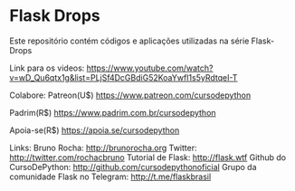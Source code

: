 # Flask Drops

Este repositório contém códigos e aplicações utilizadas na série Flask-Drops

Link para os videos: https://www.youtube.com/watch?v=wD_Qu6qtx1g&list=PLjSf4DcGBdiG52KoaYwfI1s5yRdtqeI-T


Colabore:
Patreon(U$)
https://www.patreon.com/cursodepython

Padrim(R$)
https://www.padrim.com.br/cursodepython

Apoia-se(R$)
https://apoia.se/cursodepython

Links:
Bruno Rocha: http://brunorocha.org
Twitter: http://twitter.com/rochacbruno 
Tutorial de Flask: http://flask.wtf
Github do CursoDePython: http://github.com/cursodepythonoficial
Grupo da comunidade Flask no Telegram: http://t.me/flaskbrasil
